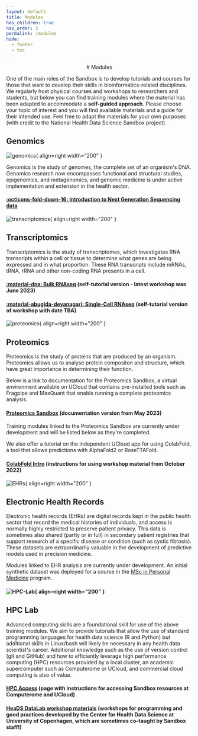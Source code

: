 ```yaml
---
layout: default
title: Modules
has_children: true
nav_order: 3
permalink: /modules
hide:
  - footer
  - toc
---
```


<center>
# Modules
</center>

One of the main roles of the Sandbox is to develop tutorials and courses for those that want to 
develop their skills in bioinformatics-related disciplines. We regularly host 
physical courses and workshops to researchers and students, but below you can find 
training modules where the material has been adapted to accommodate a **self-guided approach**. 
Please choose your topic of interest and you will find available materials and a 
guide for their intended use. Feel free to adapt the materials for your own purposes 
(with credit to the National Health Data Science Sandbox project). 
 

## Genomics

![genomics](../assets/images/genomics.png){ align=right width="200" }

Genomics is the study of genomes, the complete set of an organism's DNA. Genomics research now encompasses functional and structural studies, epigenomics, and metagenomics, 
and genomic medicine is under active implementation and extension in the health sector.

#### [:octicons-fold-down-16: Introduction to Next Generation Sequencing data](https://hds-sandbox.github.io/NGS_summer_course_Aarhus/)


![transcriptomics](../assets/images/transcriptomics.png){ align=right width="200" }


## Transcriptomics

Transcriptomics is the study of transcriptomes, which investigates RNA transcripts within a cell or tissue 
to determine what genes are being expressed and in what proportion. These RNA transcripts include 
mRNAs, tRNA, rRNA and other non-coding RNA presents in a cell. 

#### [:material-dna: Bulk RNAseq](https://hds-sandbox.github.io/bulk_RNAseq_course) (self-tutorial version - latest workshop was June 2023) 

#### [:material-abugida-devanagari: Single-Cell RNAseq](https://hds-sandbox.github.io/scRNASeq_course/) (self-tutorial version of workshop with date TBA) 


![proteomics](../assets/images/proteomics.png){ align=right width="200" }


## Proteomics

Proteomics is the study of proteins that are produced by an organism. Proteomics allows us to 
analyse protein compositon and structure, which have great importance in determining 
their function.

Below is a link to documentation for the Proteomics Sandbox, a virtual environment available on UCloud that contains pre-installed tools such as Fragpipe and MaxQuant that enable running a complete proteomics analysis. 

#### [Proteomics Sandbox](https://hds-sandbox.github.io/proteomics-sandbox/index.html) (documentation version from May 2023)

Training modules linked to the Proteomics Sandbox are currently under development and will be listed below as they're completed.

We also offer a tutorial on the independent UCloud app for using ColabFold, a tool that allows predictions with AlphaFold2 or RoseTTAFold.

#### [ColabFold Intro](https://hds-sandbox.github.io/proteomics-sandbox/colabfold.html) (instructions for using workshop material from October 2022) 
 

 ![EHRs](../assets/images/EHRs.png){ align=right width="200" }


## Electronic Health Records

Electronic health records (EHRs) are digital records kept in the public health sector that record the medical histories of individuals, and access is normally highly restricted to preserve patient privacy. 
This data is sometimes also shared (partly or in full) in secondary patient registries that support research of a specific disease or condition (such as cystic fibrosis). 
These datasets are extraordinarily valuable in the development of predictive models used in precision medicine.

Modules linked to EHR analysis are currently under development. An initial synthetic dataset was deployed for a course in the [MSc in Personal Medicine](https://personligmedicin.ku.dk/) program.


#### ![HPC-Lab](../assets/images/HPC.png){ align=right width="200" } 

 
## HPC Lab

Advanced computing skills are a foundational skill for use of the above training modules. We aim to provide tutorials that allow the use of standard programming languages for health data science (R and Python) but additional skills in Linux/bash will likely be necessary in any health data scientist's career. Additional knowledge such as the use of version control (git and GitHub) and how to efficiently leverage high performance computing (HPC) resources provided by a local cluster, an academic supercomputer such as Computerome or UCloud, and commercial cloud computing is also of value.

#### [HPC Access](https://hds-sandbox.github.io/access/index.html) (page with instructions for accessing Sandbox resources at Computerome and UCloud)
#### [HeaDS DataLab workshop materials](https://center-for-health-data-science.github.io/index.html) (workshops for programming and good practices developed by the Center for Health Data Science at University of Copenhagen, which are sometimes co-taught by Sandbox staff!)
   



